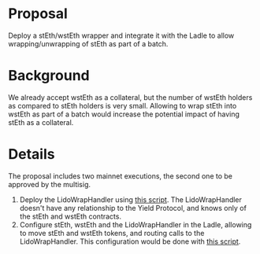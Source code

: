 # Proposal
Deploy a stEth/wstEth wrapper and integrate it with the Ladle to allow wrapping/unwrapping of stEth as part of a batch.

# Background
We already accept wstEth as a collateral, but the number of wstEth holders as compared to stEth holders is very small. Allowing to wrap stEth into wstEth as part of a batch would increase the potential impact of having stEth as a collateral.

# Details
The proposal includes two mainnet executions, the second one to be approved by the multisig.
1. Deploy the LidoWrapHandler using [this script](https://github.com/yieldprotocol/environments-v2/blob/ypp-0009/scripts/operations/utils/deployLidoWrapHandler.ts). The LidoWrapHandler doesn't have any relationship to the Yield Protocol, and knows only of the stEth and wstEth contracts.
2. Configure stEth, wstEth and the LidoWrapHandler in the Ladle, allowing to move stEth and wstEth tokens, and routing calls to the LidoWrapHandler. This configuration would be done with [this script](https://github.com/yieldprotocol/environments-v2/blob/ypp-0009/scripts/operations/governance/ypp-0009/ypp-0009-2.ts).